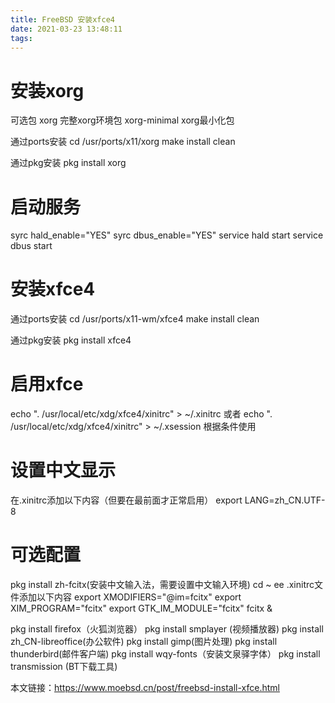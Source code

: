 ```yaml
---
title: FreeBSD 安装xfce4
date: 2021-03-23 13:48:11
tags:
---
```


#   安装xorg

可选包 xorg 完整xorg环境包 xorg-minimal xorg最小化包

通过ports安装
cd /usr/ports/x11/xorg
make install clean

通过pkg安装
pkg install xorg

#   启动服务

syrc hald_enable="YES"
syrc dbus_enable="YES"
service hald start 
service dbus start

#   安装xfce4

通过ports安装
cd /usr/ports/x11-wm/xfce4
make install clean

通过pkg安装
pkg install xfce4

#   启用xfce

echo ". /usr/local/etc/xdg/xfce4/xinitrc" > ~/.xinitrc
或者
echo ". /usr/local/etc/xdg/xfce4/xinitrc" > ~/.xsession
根据条件使用

#   设置中文显示
在.xinitrc添加以下内容（但要在最前面才正常启用）
export LANG=zh_CN.UTF-8

#   可选配置

pkg install zh-fcitx(安装中文输入法，需要设置中文输入环境)
cd ~
ee .xinitrc文件添加以下内容
export XMODIFIERS="@im=fcitx"
export XIM_PROGRAM="fcitx"
export GTK_IM_MODULE="fcitx"
fcitx &


pkg install firefox（火狐浏览器）
pkg install smplayer (视频播放器)
pkg install zh_CN-libreoffice(办公软件)
pkg install gimp(图片处理)
pkg install thunderbird(邮件客户端)
pkg install wqy-fonts（安装文泉驿字体）
pkg install transmission (BT下载工具)

本文链接：https://www.moebsd.cn/post/freebsd-install-xfce.html
